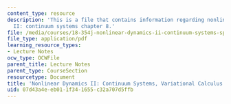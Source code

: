 ```yaml
---
content_type: resource
description: 'This is a file that contains information regarding nonlinear dynamics
  II: continuum systems chapter 8.'
file: /media/courses/18-354j-nonlinear-dynamics-ii-continuum-systems-spring-2015/07d43a4eeb011f341655c32a707d5ffb_MIT18_354JS15_Ch8.pdf
file_type: application/pdf
learning_resource_types:
- Lecture Notes
ocw_type: OCWFile
parent_title: Lecture Notes
parent_type: CourseSection
resourcetype: Document
title: 'Nonlinear Dynamics II: Continuum Systems, Variational Calculus'
uid: 07d43a4e-eb01-1f34-1655-c32a707d5ffb
---
```

